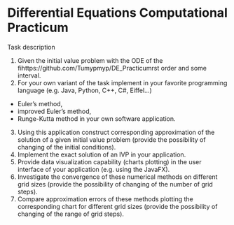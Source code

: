 # Differential Equations Computational Practicum

Task description
1. Given the initial value problem with the ODE of the fihttps://github.com/Tumypmyp/DE_Practicumrst order and some
interval.
2. For your own variant of the task implement in your favorite programming
language (e.g. Java, Python, C++, C#, Eiffel...)
- Euler’s method,
- improved Euler’s method,
- Runge-Kutta method
in your own software application.
3. Using this application construct corresponding approximation of the solution of
a given initial value problem (provide the possibility of changing of the initial
conditions).
4. Implement the exact solution of an IVP in your application.
5. Provide data visualization capability (charts plotting) in the user interface of
your application (e.g. using the JavaFX).
6. Investigate the convergence of these numerical methods on different grid
sizes (provide the possibility of changing of the number of grid steps).
7. Compare approximation errors of these methods plotting the corresponding
chart for different grid sizes (provide the possibility of changing of the range of
grid steps).
